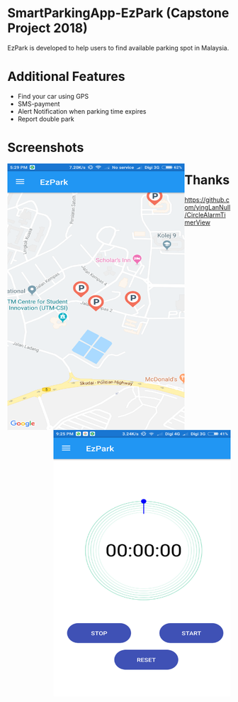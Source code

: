 # SmartParkingApp-EzPark (Capstone Project 2018)
EzPark is developed to help users to find available parking spot in Malaysia.

# Additional Features
+ Find your car using GPS
+ SMS-payment
+ Alert Notification when parking time expires
+ Report double park

# Screenshots
<a href="url"><img src="https://github.com/LeonardChin2017/SmartParkingApp-EzPark/blob/master/screenshots/screenshot1.png" height="600" align="left" width="400" ></a>

<a href="url"><img src="https://github.com/LeonardChin2017/SmartParkingApp-EzPark/blob/master/screenshots/screenshot2.png" height="600" align="right" width="400" ></a>


# Thanks
https://github.com/yingLanNull/CircleAlarmTimerView
